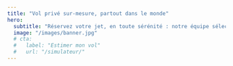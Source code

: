 ```yaml
---
title: "Vol privé sur-mesure, partout dans le monde"
hero:
  subtitle: "Réservez votre jet, en toute sérénité : notre équipe sélectionne pour vous la solution idéale"
  image: "/images/banner.jpg"
  # cta:
  #   label: "Estimer mon vol"
  #   url: "/simulateur/"
---
```


